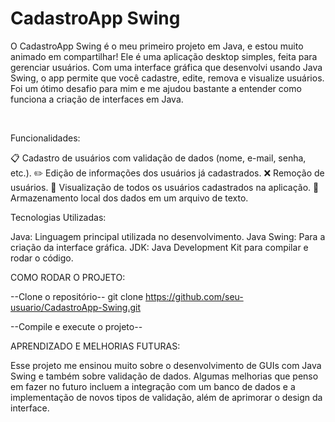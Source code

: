 # CadastroApp Swing

O CadastroApp Swing é o meu primeiro projeto em Java, e estou muito animado em compartilhar! Ele é uma aplicação desktop simples, feita para gerenciar usuários. Com uma interface gráfica que desenvolvi usando Java Swing, o app permite que você cadastre, edite, remova e visualize usuários. Foi um ótimo desafio para mim e me ajudou bastante a entender como funciona a criação de interfaces em Java.

<br>

Funcionalidades:

📋 Cadastro de usuários com validação de dados (nome, e-mail, senha, etc.).
✏️ Edição de informações dos usuários já cadastrados.
❌ Remoção de usuários.
👀 Visualização de todos os usuários cadastrados na aplicação.
💾 Armazenamento local dos dados em um arquivo de texto.


Tecnologias Utilizadas:

Java: Linguagem principal utilizada no desenvolvimento.
Java Swing: Para a criação da interface gráfica.
JDK: Java Development Kit para compilar e rodar o código.


COMO RODAR O PROJETO:

--Clone o repositório--
git clone https://github.com/seu-usuario/CadastroApp-Swing.git

--Compile e execute o projeto--


APRENDIZADO E MELHORIAS FUTURAS:

Esse projeto me ensinou muito sobre o desenvolvimento de GUIs com Java Swing e também sobre validação de dados. Algumas melhorias que penso em fazer no futuro incluem a integração com um banco de dados e a implementação de novos tipos de validação, além de aprimorar o design da interface.

